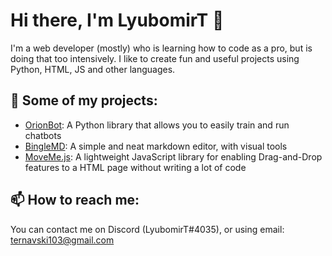 

# Hi there, I'm LyubomirT 👋

I'm a web developer (mostly) who is learning how to code as a pro, but is doing that too intensively. I like to create fun and useful projects using Python, HTML, JS and other languages.

## 🚀 Some of my projects:

- [OrionBot](https://github.com/LyubomirT/OrionBot): A Python library that allows you to easily train and run chatbots
- [BingleMD](https://github.com/LyubomirT/bingle-md): A simple and neat markdown editor, with visual tools
- [MoveMe.js](https://github.com/LyubomirT/moveme.js): A lightweight JavaScript library for enabling Drag-and-Drop features to a HTML page without writing a lot of code

## 📫 How to reach me:

You can contact me on Discord (LyubomirT#4035), or using email: ternavski103@gmail.com
